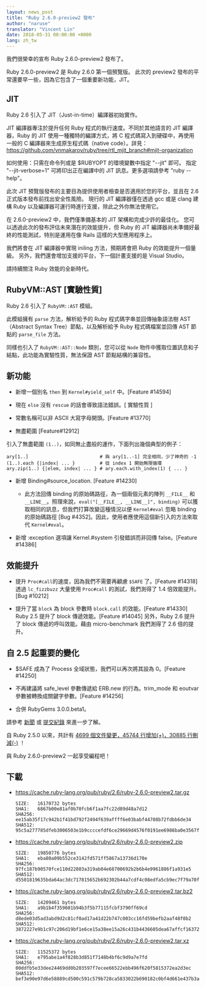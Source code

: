 ```yaml
---
layout: news_post
title: "Ruby 2.6.0-preview2 發布"
author: "naruse"
translator: "Vincent Lin"
date: 2018-05-31 00:00:00 +0000
lang: zh_tw
---
```


我們很榮幸的宣布 Ruby 2.6.0-preview2 發布了。

Ruby 2.6.0-preview2 是 Ruby 2.6.0 第一個預覽版。
此次的 preview2 發布的平常還要早一些，因為它包含了一個重要新功能，JIT。

## JIT

Ruby 2.6 引入了 JIT（Just-in-time）編譯器初始實作。

JIT 編譯器專注於提升任何 Ruby 程式的執行速度。不同於其他語言的 JIT 編譯器，Ruby 的 JIT 使用一種獨特的編譯方式，將 C 程式碼寫入到硬碟中，再使用一般的 C 編譯器來生成原生程式碼（native code）。詳見：https://github.com/vnmakarov/ruby/tree/rtl_mjit_branch#mjit-organization

如何使用：只需在命令列或是 $RUBYOPT 的環境變數中指定 "--jit" 即可。
指定 "--jit-verbose=1" 可將印出正在編譯中的 JIT 訊息。更多選項請參考 "ruby --help"。

此次 JIT 預覽版發布的主要目為提供使用者檢查是否適用於您的平台，並且在 2.6 正式版本發布前找出安全性風險。
現行的 JIT 編譯器僅在透過 gcc 或是 clang 建構 Ruby 以及編譯器可運行時進行支援，除此之外你無法使用它。

在 2.6.0-preview2 中，我們僅準備基本的 JIT 架構和完成少許的最佳化。
您可以透過此次的發布評估未來潛在的效能提升，但 Ruby 的 JIT 編譯器尚未準備好最終的性能測試，特別是運用在像 Rails 這樣的大型應用程序上。

我們將會在 JIT 編譯器中實現 iniling 方法，預期將會把 Ruby 的效能提升一個量級。
另外，我們還會增加支援的平台，下一個計畫支援的是 Visual Studio。

請持續關注 Ruby 效能的全新時代。

## RubyVM::AST [實驗性質]

Ruby 2.6 引入了 `RubyVM::AST` 模組。

此模組擁有 `parse` 方法，解析給予的 Ruby 程式碼字串並回傳抽象語法樹 AST（Abstract Syntax Tree）節點，以及解析給予 Ruby 程式碼檔案並回傳 AST 節點的 `parse_file` 方法。

同樣也引入了 `RubyVM::AST::Node` 類別，您可以從 `Node` 物件中獲取位置訊息和子結點，此功能為實驗性質，無法保證 AST 節點結構的兼容性。

## 新功能

* 新增一個別名 `then` 到 `Kernel#yield_self` 中。[Feature #14594]

* 現在 `else` 沒有 `rescue` 的話會導致語法錯誤。[ 實驗性質 ]

* 常數名稱可以非 ASCII 大寫字母開頭。[Feature #13770]

* 無盡範圍 [Feature#12912]

引入了無盡範圍 `(1..)`，如同無止盡般的運作，下面列出幾個典型的例子：

    ary[1..]                          # 與 ary[1..-1] 完全相同，少了神奇的 -1
    (1..).each {|index| ... }         # 從 index 1 開始無限循環
    ary.zip(1..) {|elem, index| ... } # ary.each.with_index(1) { ... }

* 新增 Binding#source_location. [Feature #14230]
  * 此方法回傳 binding 的原始碼路徑，為一個兩個元素的陣列 `__FILE__` 和 `__LINE__`。照理來說，`eval("[__FILE__, __LINE__]", binding)` 可以獲取相同的訊息，但我們打算改變這種情況以便 `Kernel#eval` 忽略 binding 的原始碼路徑 [Bug #4352]。因此，使用者應使用這個新引入的方法來取代 `Kernel#eval`。

* 新增 :exception 選項讓 Kernel.#system 引發錯誤而非回傳 false。[Feature #14386]

## 效能提升

* 提升 `Proc#call`的速度，因為我們不需要再顧慮 `$SAFE` 了。[Feature #14318]
  透過 `lc_fizzbuzz` 大量使用 `Proc#call` 的測試，我們測得了 1.4 倍效能提升。[Bug #10212]

* 提升了當 `block` 為 block 參數時 `block.call` 的效能。[Feature #14330]
  Ruby 2.5 提升了 block 傳遞效能。[Feature #14045]
  另外，Ruby 2.6 提升了 block 傳遞的呼叫效能。藉由 micro-benchmark 我們測得了 2.6 倍的提升。

## 自 2.5 起重要的變化

* $SAFE 成為了 Process 全域狀態，我們可以再次將其設為 0。[Feature #14250]

* 不再建議將 safe_level 參數傳遞給 ERB.new 的行為。trim_mode 和 eoutvar 參數被轉換成關鍵字參數。[Feature #14256]

* 合併 RubyGems 3.0.0.beta1。

請參考 [新聞](https://github.com/ruby/ruby/blob/v2_6_0_preview2/NEWS)
或 [提交紀錄](https://github.com/ruby/ruby/compare/v2_5_0...v2_6_0_preview2)
來進一步了解。

自 Ruby 2.5.0 以來，共計有
[4699 個文件變更，45744 行增加(+)，30885 行刪減(-)](https://github.com/ruby/ruby/compare/v2_5_0...v2_6_0_preview2)
！

與 Ruby 2.6.0-preview2 一起享受編程吧！

## 下載

* <https://cache.ruby-lang.org/pub/ruby/2.6/ruby-2.6.0-preview2.tar.gz>

      SIZE:   16170732 bytes
      SHA1:   6867b00e81af0b70fcb6f1aa7fc22d89d48a7d12
      SHA256: ee15ab35f17c942b1f41bd792f2494f639affff6e03babf44708b72fdbb6de34
      SHA512: 95c5a277785dfeb3006503e1b9ccccefdf6ce29669d4576f0191ee6986ba0e3567fbbed18a8d2b1f147d637434e4a3a4fdf47d84995e10ad4a354950e9092690

* <https://cache.ruby-lang.org/pub/ruby/2.6/ruby-2.6.0-preview2.zip>

      SIZE:   19850776 bytes
      SHA1:   eba80a09b552ce3142fd571ff5867a13736d170e
      SHA256: 97fc187b90570fce110d22803a319ab04e68700692b2b6b4e9961886f1a931e5
      SHA512: d5501819635bda64ac3dc717815652b692302b44a7cdf4c08edfa5cb9ec7f79a70fffc534879b316a4a9584825ed3c0948667beae2d7c313de58583931b981f4

* <https://cache.ruby-lang.org/pub/ruby/2.6/ruby-2.6.0-preview2.tar.bz2>

      SIZE:   14209461 bytes
      SHA1:   a9b1b4f359601b94b3f5b77115fcbf3790ff69cd
      SHA256: d8ede03d5ad3abd9d2c81cf0ad17a41d22b747c003cc16fd59befb2aaf48f0b2
      SHA512: 3872227e9b1c97c206d19bf1e6ce15a38ee15a26c431b4436605dea67affcf16372358984df76b35e7abaa902c15c16f533ac7af47e3031dea9451bbe459b693

* <https://cache.ruby-lang.org/pub/ruby/2.6/ruby-2.6.0-preview2.tar.xz>

      SIZE:   11525372 bytes
      SHA1:   e795abe1a4f828b3d851f7148b4bf6c9d9a7e7fd
      SHA256: 00ddfb5e33dee24469dd0b203597f7ecee66522ebb496f620f5815372ea2d3ec
      SHA512: bef3e90e97d6e58889cd500c591c579b728ca5833022b690182c0bf4d661e437b3a2ca33470dac35fcf693897819b9d7f500c0f71b707e2fcdcb0644028f2c03
